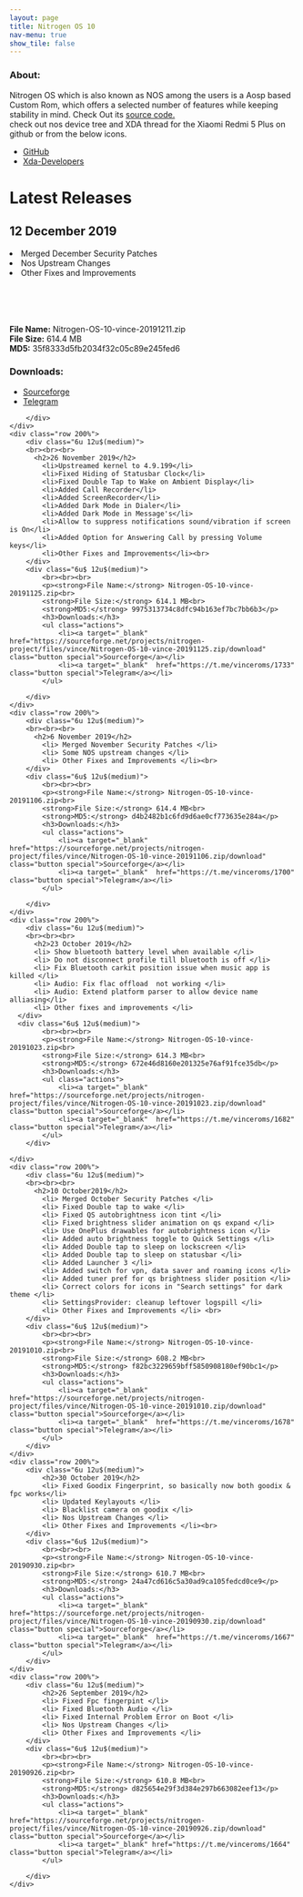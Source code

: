 ```yaml
---
layout: page
title: Nitrogen OS 10
nav-menu: true
show_tile: false
---
```


<div id="main" class="alt">
    <div class="inner">
    <h3>About:</h3>
    <p> Nitrogen OS which is also known as NOS among the users is a Aosp based Custom Rom, which offers a selected number of features while keeping stability in mind. Check Out its <a href="https://github.com/nitrogen-project/" target="_blank">source code.</a> <br> check out nos device tree and XDA thread for the Xiaomi Redmi 5 Plus on github or from the below icons. </p>
    <ul class="icons">
        <li>
            <a href="https://github.com/PrateekPunetha/android_device_xiaomi_vince" class="icon alt fa fa-github" target="_blank">
            <span class="label">GitHub</span>
            </a>
        </li>
        <li>
            <a href="https://forum.xda-developers.com/redmi-note-5/development/rom-nitrogenos-t3972303" class="icon alt fa fa-android" target="_blank">
            <span class="label">Xda-Developers</span>
            </a>
        </li>
    </ul>
    <h1>Latest Releases</h1>
    <div class="row 200%">
       <div class="6u 12u$(medium)">
            <h2>12 December 2019</h2>
            <li>Merged December Security Patches </li>
            <li>Nos Upstream Changes</li> 
            <li>Other Fixes and Improvements</li><br>
        </div>
        <div class="6u$ 12u$(medium)">
            <br><br><br>
            <p><strong>File Name:</strong> Nitrogen-OS-10-vince-20191211.zip<br>
            <strong>File Size:</strong> 614.4 MB<br>
            <strong>MD5:</strong> 35f8333d5fb2034f32c05c89e245fed6</p>
            <h3>Downloads:</h3>
            <ul class="actions">
                <li><a target="_blank" href="https://sourceforge.net/projects/nitrogen-project/files/vince/Nitrogen-OS-10-vince-20191211.zip/download" class="button special">Sourceforge</a></li>
                <li><a target="_blank"  href="https://t.me/vinceroms/1750" class="button special">Telegram</a></li>
            </ul>
            
        </div>
    </div>
    <div class="row 200%">
        <div class="6u 12u$(medium)">
        <br><br><br> 
          <h2>26 November 2019</h2>
            <li>Upstreamed kernel to 4.9.199</li>
            <li>Fixed Hiding of Statusbar Clock</li>
            <li>Fixed Double Tap to Wake on Ambient Display</li>  
            <li>Added Call Recorder</li> 
            <li>Added ScreenRecorder</li> 
            <li>Added Dark Mode in Dialer</li>
            <li>Added Dark Mode in Message's</li>
            <li>Allow to suppress notifications sound/vibration if screen is On</li> 
            <li>Added Option for Answering Call by pressing Volume keys</li> 
            <li>Other Fixes and Improvements</li><br>
        </div>
        <div class="6u$ 12u$(medium)">
            <br><br><br>
            <p><strong>File Name:</strong> Nitrogen-OS-10-vince-20191125.zip<br>
            <strong>File Size:</strong> 614.1 MB<br>
            <strong>MD5:</strong> 9975313734c8dfc94b163ef7bc7bb6b3</p>
            <h3>Downloads:</h3>
            <ul class="actions">
                <li><a target="_blank" href="https://sourceforge.net/projects/nitrogen-project/files/vince/Nitrogen-OS-10-vince-20191125.zip/download" class="button special">Sourceforge</a></li>
                <li><a target="_blank"  href="https://t.me/vinceroms/1733" class="button special">Telegram</a></li>
            </ul>
            
        </div>
    </div>
    <div class="row 200%">
        <div class="6u 12u$(medium)">
        <br><br><br> 
          <h2>6 November 2019</h2>
            <li> Merged November Security Patches </li>
            <li> Some NOS upstream changes </li>
            <li> Other Fixes and Improvements </li><br>
        </div>
        <div class="6u$ 12u$(medium)">
            <br><br><br>
            <p><strong>File Name:</strong> Nitrogen-OS-10-vince-20191106.zip<br>
            <strong>File Size:</strong> 614.4 MB<br>
            <strong>MD5:</strong> d4b2482b1c6fd9d6ae0cf773635e284a</p>
            <h3>Downloads:</h3>
            <ul class="actions">
                <li><a target="_blank" href="https://sourceforge.net/projects/nitrogen-project/files/vince/Nitrogen-OS-10-vince-20191106.zip/download" class="button special">Sourceforge</a></li>
                <li><a target="_blank"  href="https://t.me/vinceroms/1700" class="button special">Telegram</a></li>
            </ul>
            
        </div>
    </div>
    <div class="row 200%">
        <div class="6u 12u$(medium)">
        <br><br><br> 
          <h2>23 October 2019</h2>
          <li> Show bluetooth battery level when available </li>
          <li> Do not disconnect profile till bluetooth is off </li>
          <li> Fix Bluetooth carkit position issue when music app is killed </li>
          <li> Audio: Fix flac offload  not working </li>
          <li> Audio: Extend platform parser to allow device name alliasing</li>
          <li> Other fixes and improvements </li>
      </div>
      <div class="6u$ 12u$(medium)">
            <br><br><br>
            <p><strong>File Name:</strong> Nitrogen-OS-10-vince-20191023.zip<br>
            <strong>File Size:</strong> 614.3 MB<br>
            <strong>MD5:</strong> 672e46d8160e201325e76af91fce35db</p>
            <h3>Downloads:</h3>
            <ul class="actions">
                <li><a target="_blank" href="https://sourceforge.net/projects/nitrogen-project/files/vince/Nitrogen-OS-10-vince-20191023.zip/download" class="button special">Sourceforge</a></li>
                <li><a target="_blank"  href="https://t.me/vinceroms/1682" class="button special">Telegram</a></li>
            </ul>
        </div>

    </div>
    <div class="row 200%">
        <div class="6u 12u$(medium)">
        <br><br><br>
          <h2>10 October2019</h2>
            <li> Merged October Security Patches </li>
            <li> Fixed Double tap to wake </li>
            <li> Fixed QS autobrightness icon tint </li>
            <li> Fixed brightness slider animation on qs expand </li>
            <li> Use OnePlus drawables for autobrightness icon </li>
            <li> Added auto brightness toggle to Quick Settings </li>
            <li> Added Double tap to sleep on lockscreen </li>
            <li> Added Double tap to sleep on statusbar </li>
            <li> Added Launcher 3 </li>
            <li> Added switch for vpn, data saver and roaming icons </li>
            <li> Added tuner pref for qs brightness slider position </li>
            <li> Correct colors for icons in "Search settings" for dark theme </li>
            <li> SettingsProvider: cleanup leftover logspill </li>
            <li> Other Fixes and Improvements </li> <br>
        </div>
        <div class="6u$ 12u$(medium)">
            <br><br><br>
            <p><strong>File Name:</strong> Nitrogen-OS-10-vince-20191010.zip<br>
            <strong>File Size:</strong> 608.2 MB<br>
            <strong>MD5:</strong> f82bc3229659bff5850908180ef90bc1</p>
            <h3>Downloads:</h3>
            <ul class="actions">
                <li><a target="_blank" href="https://sourceforge.net/projects/nitrogen-project/files/vince/Nitrogen-OS-10-vince-20191010.zip/download" class="button special">Sourceforge</a></li>
                <li><a target="_blank"  href="https://t.me/vinceroms/1678" class="button special">Telegram</a></li> 
            </ul>
        </div>
    </div>
    <div class="row 200%">
        <div class="6u 12u$(medium)">
            <h2>30 October 2019</h2>
            <li> Fixed Goodix Fingerprint, so basically now both goodix & fpc works</li>
            <li> Updated Keylayouts </li>
            <li> Blacklist camera on goodix </li>
            <li> Nos Upstream Changes </li>
            <li> Other Fixes and Improvements </li><br>
        </div>
        <div class="6u$ 12u$(medium)">
            <br><br><br>
            <p><strong>File Name:</strong> Nitrogen-OS-10-vince-20190930.zip<br>
            <strong>File Size:</strong> 610.7 MB<br>
            <strong>MD5:</strong> 24a47cd616c5a30ad9ca105fedcd0ce9</p>
            <h3>Downloads:</h3>
            <ul class="actions">
                <li><a target="_blank" href="https://sourceforge.net/projects/nitrogen-project/files/vince/Nitrogen-OS-10-vince-20190930.zip/download" class="button special">Sourceforge</a></li>
                <li><a target="_blank"  href="https://t.me/vinceroms/1667" class="button special">Telegram</a></li>
            </ul>
        </div>
    </div>
    <div class="row 200%">
        <div class="6u 12u$(medium)">
            <h2>26 September 2019</h2>
            <li> Fixed Fpc fingerpint </li>
            <li> Fixed Bluetooth Audio </li>
            <li> Fixed Internal Problem Error on Boot </li>
            <li> Nos Upstream Changes </li>
            <li> Other Fixes and Improvements </li>
        </div>
        <div class="6u$ 12u$(medium)">
            <br><br><br>
            <p><strong>File Name:</strong> Nitrogen-OS-10-vince-20190926.zip<br>
            <strong>File Size:</strong> 610.8 MB<br>
            <strong>MD5:</strong> d825654e29f3d384e297b663082eef13</p>
            <h3>Downloads:</h3>
            <ul class="actions">
                <li><a target="_blank" href="https://sourceforge.net/projects/nitrogen-project/files/vince/Nitrogen-OS-10-vince-20190926.zip/download" class="button special">Sourceforge</a></li>
                <li><a target="_blank" href="https://t.me/vinceroms/1664" class="button special">Telegram</a></li>
            </ul>

        </div>
    </div>

</div>

</div>
